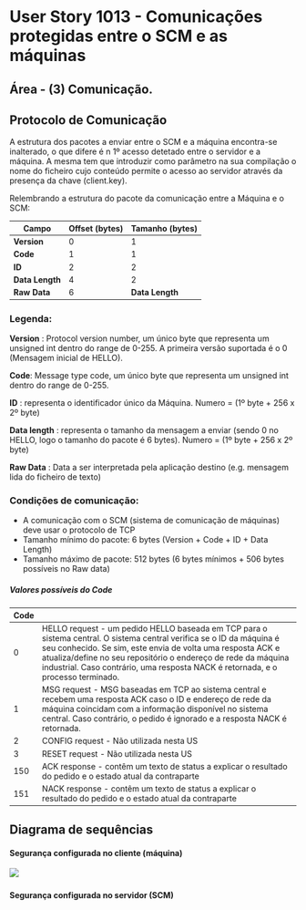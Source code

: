 # User Story 1013 - Comunicações protegidas entre o SCM e as máquinas

## Área - (3) Comunicação.

## Protocolo de Comunicação

A estrutura dos pacotes a enviar entre o SCM e a máquina encontra-se inalterado, o que difere é n 1º acesso detetado entre  o servidor e a máquina. A mesma tem que introduzir como parâmetro na sua compilação o nome do ficheiro cujo conteúdo permite o acesso ao servidor através da presença da chave (client.key).

Relembrando a estrutura do pacote da comunicação entre a Máquina e o SCM:

| Campo           | Offset (bytes) | Tamanho (bytes) |
| --------------- | -------------- | --------------- |
| **Version**     | 0              | 1               |
| **Code**        | 1              | 1               |
| **ID**          | 2              | 2               |
| **Data Length** | 4              | 2               |
| **Raw Data**    | 6              | **Data Length** |



### Legenda:

**Version** : Protocol version number, um único byte que representa um unsigned int dentro do range de 0-255. A primeira versão suportada é o 0 (Mensagem inicial de HELLO).

**Code**: Message type code, um único byte que representa um unsigned int dentro do range de 0-255.

**ID** : representa o identificador único da Máquina. Numero = (1º byte + 256 x 2º byte)

**Data length** : representa o tamanho da mensagem a enviar (sendo 0 no HELLO, logo o tamanho do pacote é 6 bytes). Numero = (1º byte + 256 x 2º byte)

**Raw Data** : Data a ser interpretada pela aplicação destino (e.g. mensagem lida do ficheiro de texto)

### Condições de comunicação:

- A comunicação com o SCM (sistema de comunicação de máquinas) deve usar o protocolo de TCP
- Tamanho mínimo do pacote: 6 bytes (Version + Code + ID + Data Length)
- Tamanho máximo de pacote: 512 bytes (6 bytes mínimos + 506 bytes possíveis no Raw data)



##### Valores possíveis do Code

| Code |                                                              |
| ---- | ------------------------------------------------------------ |
| 0    | HELLO request - um pedido HELLO baseada em TCP para o sistema central. O sistema central verifica se o ID da máquina é seu conhecido. Se sim, este envia de volta uma resposta ACK e atualiza/define no seu repositório o endereço de rede da máquina industrial. Caso contrário, uma resposta NACK é retornada, e o processo terminado. |
| 1    | MSG request - MSG baseadas em TCP ao sistema central e recebem uma resposta ACK caso o ID e endereço de rede da máquina coincidam com a informação disponível no sistema central. Caso contrário, o pedido é ignorado e a resposta NACK é retornada. |
| 2    | CONFIG request - Não utilizada nesta US                      |
| 3    | RESET request - Não utilizada nesta US                       |
| 150  | ACK response - contêm um texto de status a explicar o resultado do pedido e o estado atual da contraparte |
| 151  | NACK response - contêm um texto de status a explicar o resultado do pedido e o estado atual da contraparte |



## Diagrama de sequências

#### Segurança configurada no cliente (máquina)

![](..\..\diagrams\1013\1013_SD.png)



#### Segurança configurada no servidor (SCM)

